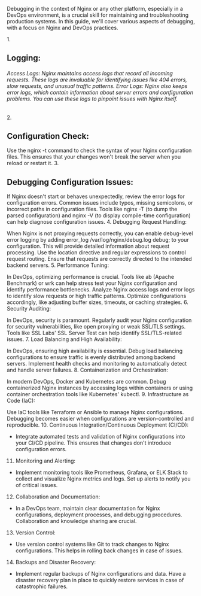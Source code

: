 Debugging in the context of Nginx or any other platform, especially in a DevOps environment, is a crucial skill for maintaining and troubleshooting production systems. In this guide, we'll cover various aspects of debugging, with a focus on Nginx and DevOps practices.

1.<h2> Logging:</h2>

<h6>
Access Logs: Nginx maintains access logs that record all incoming requests. These logs are invaluable for identifying issues like 404 errors, slow requests, and unusual traffic patterns.
Error Logs: Nginx also keeps error logs, which contain information about server errors and configuration problems. You can use these logs to pinpoint issues with Nginx itself.
</h6>
2. <h2>Configuration Check:</h2>

Use the nginx -t command to check the syntax of your Nginx configuration files. This ensures that your changes won't break the server when you reload or restart it.
3.<h2> Debugging Configuration Issues:</h6>

If Nginx doesn't start or behaves unexpectedly, review the error logs for configuration errors. Common issues include typos, missing semicolons, or incorrect paths in configuration files.
Tools like nginx -T (to dump the parsed configuration) and nginx -V (to display compile-time configuration) can help diagnose configuration issues.
4. Debugging Request Handling:

When Nginx is not proxying requests correctly, you can enable debug-level error logging by adding error_log /var/log/nginx/debug.log debug; to your configuration. This will provide detailed information about request processing.
Use the location directive and regular expressions to control request routing. Ensure that requests are correctly directed to the intended backend servers.
5. Performance Tuning:

In DevOps, optimizing performance is crucial. Tools like ab (Apache Benchmark) or wrk can help stress test your Nginx configuration and identify performance bottlenecks.
Analyze Nginx access logs and error logs to identify slow requests or high traffic patterns. Optimize configurations accordingly, like adjusting buffer sizes, timeouts, or caching strategies.
6. Security Auditing:

In DevOps, security is paramount. Regularly audit your Nginx configuration for security vulnerabilities, like open proxying or weak SSL/TLS settings.
Tools like SSL Labs' SSL Server Test can help identify SSL/TLS-related issues.
7. Load Balancing and High Availability:

In DevOps, ensuring high availability is essential. Debug load balancing configurations to ensure traffic is evenly distributed among backend servers.
Implement health checks and monitoring to automatically detect and handle server failures.
8. Containerization and Orchestration:

In modern DevOps, Docker and Kubernetes are common. Debug containerized Nginx instances by accessing logs within containers or using container orchestration tools like Kubernetes' kubectl.
9. Infrastructure as Code (IaC):

Use IaC tools like Terraform or Ansible to manage Nginx configurations. Debugging becomes easier when configurations are version-controlled and reproducible.
10. Continuous Integration/Continuous Deployment (CI/CD):
- Integrate automated tests and validation of Nginx configurations into your CI/CD pipeline. This ensures that changes don't introduce configuration errors.

11. Monitoring and Alerting:
- Implement monitoring tools like Prometheus, Grafana, or ELK Stack to collect and visualize Nginx metrics and logs. Set up alerts to notify you of critical issues.

12. Collaboration and Documentation:
- In a DevOps team, maintain clear documentation for Nginx configurations, deployment processes, and debugging procedures. Collaboration and knowledge sharing are crucial.

13. Version Control:
- Use version control systems like Git to track changes to Nginx configurations. This helps in rolling back changes in case of issues.

14. Backups and Disaster Recovery:
- Implement regular backups of Nginx configurations and data. Have a disaster recovery plan in place to quickly restore services in case of catastrophic failures.


